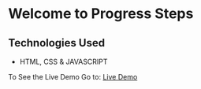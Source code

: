 # Welcome to Progress Steps

## Technologies Used
- HTML, CSS & JAVASCRIPT

To See the Live Demo Go to: [Live Demo](https://pnsvn3035.github.io/progress-steps/)

